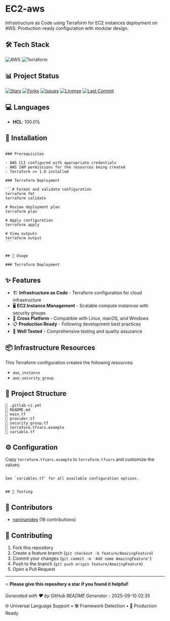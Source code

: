 # EC2-aws

Infrastructure as Code using Terraform for EC2 instances deployment on AWS. Production-ready configuration with modular design.

## 🛠️ Tech Stack

![AWS](https://img.shields.io/badge/AWS-%23FF9900.svg?style=for-the-badge&logo=amazon-aws&logoColor=white)
![Terraform](https://img.shields.io/badge/terraform-%235835CC.svg?style=for-the-badge&logo=terraform&logoColor=white)


## 📊 Project Status

[![Stars](https://img.shields.io/github/stars/naninanides/EC2-aws?style=social)](https://github.com/naninanides/EC2-aws)
[![Forks](https://img.shields.io/github/forks/naninanides/EC2-aws?style=social)](https://github.com/naninanides/EC2-aws/fork)
[![Issues](https://img.shields.io/github/issues/naninanides/EC2-aws)](https://github.com/naninanides/EC2-aws/issues)
[![License](https://img.shields.io/github/license/naninanides/EC2-aws)](https://github.com/naninanides/EC2-aws/blob/main/LICENSE)
[![Last Commit](https://img.shields.io/github/last-commit/naninanides/EC2-aws)](https://github.com/naninanides/EC2-aws/commits/main)


## 💻 Languages

- **HCL**: 100.0%


## 🚀 Installation

``````

### Prerequisites

- AWS CLI configured with appropriate credentials
- AWS IAM permissions for the resources being created
- Terraform >= 1.0 installed

### Terraform Deployment

```# Format and validate configuration
terraform fmt
terraform validate

# Review deployment plan
terraform plan

# Apply configuration
terraform apply

# View outputs
terraform output
```


## 📖 Usage

### Terraform Deployment

``````


## ✨ Features

- 🏗️ **Infrastructure as Code** - Terraform configuration for cloud infrastructure
- 🖥️ **EC2 Instance Management** - Scalable compute instances with security groups
- 🔄 **Cross Platform** - Compatible with Linux, macOS, and Windows
- 📋 **Production Ready** - Following development best practices
- 🧪 **Well Tested** - Comprehensive testing and quality assurance


## 📦 Infrastructure Resources

This Terraform configuration creates the following resources:

- `aws_instance`
- `aws_security_group`


## 📁 Project Structure

```📄 .gitignore
📄 .gitlab-ci.yml
📄 README.md
📄 main.tf
📄 provider.tf
📄 security_group.tf
📄 terraform.tfvars.example
📄 variable.tf
```


## ⚙️ Configuration

Copy `terraform.tfvars.example` to `terraform.tfvars` and customize the values:

``````

See `variables.tf` for all available configuration options.


## 🧪 Testing

``````


## 👥 Contributors

- [naninanides](https://github.com/naninanides) (18 contributions)


## 🤝 Contributing

1. Fork this repository
2. Create a feature branch (`git checkout -b feature/AmazingFeature`)
3. Commit your changes (`git commit -m 'Add some AmazingFeature'`)
4. Push to the branch (`git push origin feature/AmazingFeature`)
5. Open a Pull Request


---

⭐ **Please give this repository a star if you found it helpful!**

*Generated with ❤️ by GitHub README Generator* - 2025-09-10 02:35

🌐 Universal Language Support • 🛠️ Framework Detection • 🚀 Production Ready
